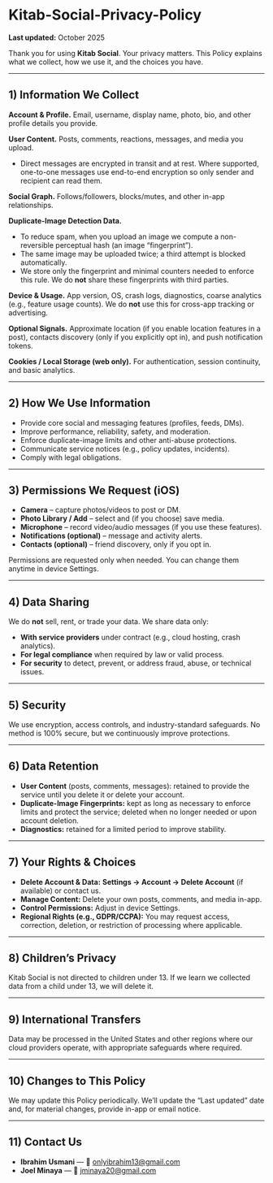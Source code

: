 # Kitab-Social-Privacy-Policy
**Last updated:** October 2025

Thank you for using **Kitab Social**. Your privacy matters. This Policy explains what we collect, how we use it, and the choices you have.

---

## 1) Information We Collect

**Account & Profile.** Email, username, display name, photo, bio, and other profile details you provide.

**User Content.** Posts, comments, reactions, messages, and media you upload.  
- Direct messages are encrypted in transit and at rest. Where supported, one-to-one messages use end-to-end encryption so only sender and recipient can read them.

**Social Graph.** Follows/followers, blocks/mutes, and other in-app relationships.

**Duplicate-Image Detection Data.**  
- To reduce spam, when you upload an image we compute a non-reversible perceptual hash (an image “fingerprint”).  
- The same image may be uploaded twice; a third attempt is blocked automatically.  
- We store only the fingerprint and minimal counters needed to enforce this rule. We do **not** share these fingerprints with third parties.

**Device & Usage.** App version, OS, crash logs, diagnostics, coarse analytics (e.g., feature usage counts). We do **not** use this for cross-app tracking or advertising.

**Optional Signals.** Approximate location (if you enable location features in a post), contacts discovery (only if you explicitly opt in), and push notification tokens.

**Cookies / Local Storage (web only).** For authentication, session continuity, and basic analytics.

---

## 2) How We Use Information

- Provide core social and messaging features (profiles, feeds, DMs).  
- Improve performance, reliability, safety, and moderation.  
- Enforce duplicate-image limits and other anti-abuse protections.  
- Communicate service notices (e.g., policy updates, incidents).  
- Comply with legal obligations.

---

## 3) Permissions We Request (iOS)

- **Camera** – capture photos/videos to post or DM.  
- **Photo Library / Add** – select and (if you choose) save media.  
- **Microphone** – record video/audio messages (if you use these features).  
- **Notifications (optional)** – message and activity alerts.  
- **Contacts (optional)** – friend discovery, only if you opt in.

Permissions are requested only when needed. You can change them anytime in device Settings.

---

## 4) Data Sharing

We do **not** sell, rent, or trade your data. We share data only:  
- **With service providers** under contract (e.g., cloud hosting, crash analytics).  
- **For legal compliance** when required by law or valid process.  
- **For security** to detect, prevent, or address fraud, abuse, or technical issues.

---

## 5) Security

We use encryption, access controls, and industry-standard safeguards. No method is 100% secure, but we continuously improve protections.

---

## 6) Data Retention

- **User Content** (posts, comments, messages): retained to provide the service until you delete it or delete your account.  
- **Duplicate-Image Fingerprints:** kept as long as necessary to enforce limits and protect the service; deleted when no longer needed or upon account deletion.  
- **Diagnostics:** retained for a limited period to improve stability.

---

## 7) Your Rights & Choices

- **Delete Account & Data:** **Settings → Account → Delete Account** (if available) or contact us.  
- **Manage Content:** Delete your own posts, comments, and media in-app.  
- **Control Permissions:** Adjust in device Settings.  
- **Regional Rights (e.g., GDPR/CCPA):** You may request access, correction, deletion, or restriction of processing where applicable.

---

## 8) Children’s Privacy

Kitab Social is not directed to children under 13. If we learn we collected data from a child under 13, we will delete it.

---

## 9) International Transfers

Data may be processed in the United States and other regions where our cloud providers operate, with appropriate safeguards where required.

---

## 10) Changes to This Policy

We may update this Policy periodically. We’ll update the “Last updated” date and, for material changes, provide in-app or email notice.

---

## 11) Contact Us

- **Ibrahim Usmani** — 📩 onlyibrahim13@gmail.com  
- **Joel Minaya** — 📩 jminaya20@gmail.com
